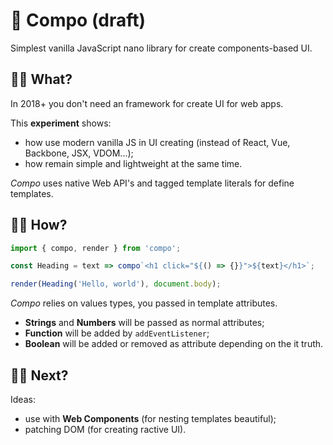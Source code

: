 # 🍦 Сompo (draft)

Simplest vanilla JavaScript nano library for create components-based UI.

## ✋🏾 What?

In 2018+ you don't need an framework for create UI for web apps.

This **experiment** shows:

- how use modern vanilla JS in UI creating (instead of React, Vue, Backbone, JSX, VDOM...);
- how remain simple and lightweight at the same time.

*Compo* uses native Web API's and tagged template literals for define templates.

## 💪🏾 How?

```javascript
import { compo, render } from 'compo';

const Heading = text => compo`<h1 click="${() => {}}">${text}</h1>`;

render(Heading('Hello, world'), document.body);
```

*Compo* relies on values types, you passed in template attributes.

- **Strings** and **Numbers** will be passed as normal attributes;
- **Function** will be added by `addEventListener`;
- **Boolean** will be added or removed as attribute depending on the it truth.

## 🤘🏾 Next?

Ideas:

- use with **Web Components** (for nesting templates beautiful);
- patching DOM (for creating ractive UI).
